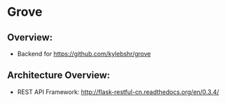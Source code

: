 # Grove

## Overview:
- Backend for https://github.com/kylebshr/grove

## Architecture Overview:
- REST API Framework: <http://flask-restful-cn.readthedocs.org/en/0.3.4/>

